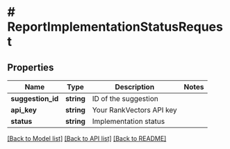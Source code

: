 # # ReportImplementationStatusRequest

## Properties

Name | Type | Description | Notes
------------ | ------------- | ------------- | -------------
**suggestion_id** | **string** | ID of the suggestion |
**api_key** | **string** | Your RankVectors API key |
**status** | **string** | Implementation status |

[[Back to Model list]](../../README.md#models) [[Back to API list]](../../README.md#endpoints) [[Back to README]](../../README.md)
